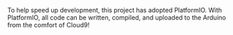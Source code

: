 To help speed up development, this project has adopted PlatformIO. With PlatformIO, all code can be written, compiled, and uploaded to the Arduino from the comfort of Cloud9!